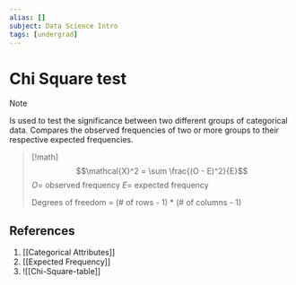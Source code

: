 ```yaml
---
alias: []
subject: Data Science Intro
tags: [undergrad]
---
```

# Chi Square test

> [!note]
> Is used to test the significance between two different groups of categorical data.
> Compares the observed frequencies of two or more groups to their respective expected frequencies.

> [!math] 
> $$\mathcal{X}^2 = \sum \frac{(O - E)^2}{E}$$
> $O=$ observed frequency
> $E=$ expected frequency
>
> Degrees of freedom = (# of rows - 1) * (# of columns - 1)

## References
1. [[Categorical Attributes]]
2. [[Expected Frequency]]
3. ![[Chi-Square-table]]